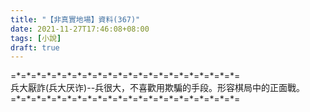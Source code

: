 ```yaml
---
title: "【非真實地場】資料(367)"
date: 2021-11-27T17:46:08+08:00
tags: [小說]
draft: true
---
```


=\*=\*=\*=\*=\*=\*=\*=\*=\*=\*=\*=\*=\*=\*=\*=\*=\*=\*=\*=\*=\*=\*=  
兵大厭詐(兵大厌诈)--兵很大，不喜歡用欺騙的手段。形容棋局中的正面戰。  
=\*=\*=\*=\*=\*=\*=\*=\*=\*=\*=\*=\*=\*=\*=\*=\*=\*=\*=\*=\*=\*=\*=  